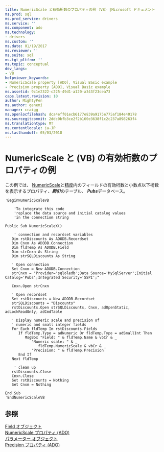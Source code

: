```yaml
---
title: NumericScale と有効桁数のプロパティの例 (VB) |Microsoft ドキュメント
ms.prod: sql
ms.prod_service: drivers
ms.service: ''
ms.component: ado
ms.technology:
- drivers
ms.custom: ''
ms.date: 01/19/2017
ms.reviewer: ''
ms.suite: sql
ms.tgt_pltfrm: ''
ms.topic: conceptual
dev_langs:
- VB
helpviewer_keywords:
- NumericScale property [ADO], Visual Basic example
- Precision property [ADO], Visual Basic example
ms.assetid: 9c1e2322-c225-49d1-a120-a343f23cea73
caps.latest.revision: 10
author: MightyPen
ms.author: genemi
manager: craigg
ms.openlocfilehash: dca4eff01ecb6177e839a9175e775af184e40178
ms.sourcegitcommit: 2ddc0bfb3ce2f2b160e3638f1c2c237a898263f4
ms.translationtype: MT
ms.contentlocale: ja-JP
ms.lasthandoff: 05/03/2018
---
```

# <a name="numericscale-and-precision-properties-example-vb"></a>NumericScale と (VB) の有効桁数のプロパティの例
この例では、 [NumericScale](../../../ado/reference/ado-api/numericscale-property-ado.md)と[精度](../../../ado/reference/ado-api/precision-property-ado.md)内のフィールドの有効桁数と小数点以下桁数を表示するプロパティ、***割引***のテーブル、 ***Pubs***データベース。  
  
```  
'BeginNumericScaleVB  
  
    'To integrate this code  
    'replace the data source and initial catalog values  
    'in the connection string  
  
Public Sub NumericScaleX()  
  
    ' connection and recordset variables  
   Dim rstDiscounts As ADODB.Recordset  
   Dim Cnxn As ADODB.Connection  
   Dim fldTemp As ADODB.Field  
   Dim strCnxn As String  
   Dim strSQLDiscounts As String  
  
   ' Open connection  
   Set Cnxn = New ADODB.Connection  
   strCnxn = "Provider='sqloledb';Data Source='MySqlServer';Initial Catalog='Pubs';Integrated Security='SSPI';"  
  
   Cnxn.Open strCnxn  
  
   ' Open recordset  
   Set rstDiscounts = New ADODB.Recordset  
   strSQLDiscounts = "Discounts"  
   rstDiscounts.Open strSQLDiscounts, Cnxn, adOpenStatic, adLockReadOnly, adCmdTable  
  
   ' Display numeric scale and precision of  
   ' numeric and small integer fields  
   For Each fldTemp In rstDiscounts.Fields  
      If fldTemp.Type = adNumeric Or fldTemp.Type = adSmallInt Then  
         MsgBox "Field: " & fldTemp.Name & vbCr & _  
            "Numeric scale: " & _  
               fldTemp.NumericScale & vbCr & _  
            "Precision: " & fldTemp.Precision  
      End If  
   Next fldTemp  
  
    ' clean up  
   rstDiscounts.Close  
   Cnxn.Close  
   Set rstDiscounts = Nothing  
   Set Cnxn = Nothing  
  
End Sub  
'EndNumericScaleVB  
```  
  
## <a name="see-also"></a>参照  
 [Field オブジェクト](../../../ado/reference/ado-api/field-object.md)   
 [NumericScale プロパティ (ADO)](../../../ado/reference/ado-api/numericscale-property-ado.md)   
 [パラメーター オブジェクト](../../../ado/reference/ado-api/parameter-object.md)   
 [Precision プロパティ (ADO)](../../../ado/reference/ado-api/precision-property-ado.md)

